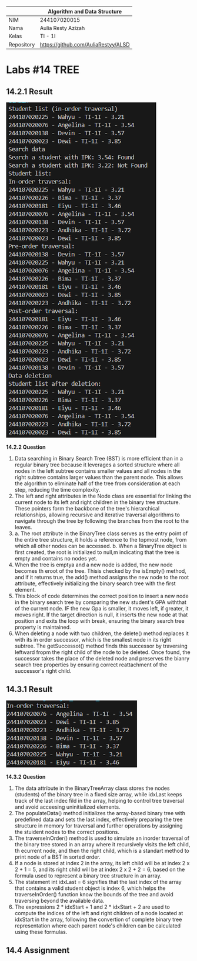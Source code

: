 |  | Algorithm and Data Structure |
|--|--|
| NIM |  244107020015|
| Nama |  Aulia Resty Azizah |
| Kelas | TI - 1I |
| Repository | https://github.com/AuliaRestyy/ALSD |

# Labs #14 TREE

## 14.2.1 Result

![experiment1](img/experiment.png)

**14.2.2 Question** 
1. Data searching in Binary Search Tree (BST) is more efficient than in a regular binary tree because it leverages a sorted structure where all nodes in the left subtree contains smaller values and all nodes in the right subtree contains larger values than the parent node. This allows the algorithm to eliminate half of the tree from consideration at each step, reducing the time complexity.
2. The left and right attributes in the Node class are essential for linking the current node to its left and right children in the binary tree structure. These pointers form the backbone of the tree's hierarchical relationships, allowing recursive and iterative traversal algorithms to navigate through the tree by following the branches from the root to the leaves.
3. a. The root attribute in the BinaryTree class serves as the entry point of the entire tree structure, it holds a reference to the topmost node, from which all other nodes can be accessed.
b. When a BinaryTree object is first created, the root is initialized to null,m indicating that the tree is empty and contains no nodes yet.
4. When the tree is emptya and a new node is added, the new node becomes th eroot of the tree. Thisis checked by the isEmpty() method, and if it returns true, the add() method assigns the new node to the root attribute, effectively initializing the binary search tree with the first element.
5. This block of code determines the correct position to insert a new node in the binary search tree by comparing the new student's GPA withthat of the current node. IF the new Gpa is smaller, it moves left, if greater, it moves right. If the target direction is null, it inserts the new node at that position and exits the loop with break, ensuring the binary search tree property is maintained.
6. When deleting a node with two children, the delete() method replaces it with its in order successor, which is the smallest node in its right subtree. The getSuccessot() method finds this successor by traversing leftward fropm the right child of the node to be deleted. Once found, the successor takes the place of the deleted node and preserves the bianry search tree properties by ensuring correct reattachment of the successor's right child.

## 14.3.1 Result

![experiment1](img/experiment2.png)

**14.3.2 Question** 
1. The data attribute in the BinaryTreeArray class stores the nodes (students) of the binary tree in a fixed size array, while idxLast keeps track of the last indec fild in the array, helping to control tree traversal and avoid acceesing uninitialized elements.
2. The populateData() method initializes the array-based binary tree with predefined data and sets the last index, effectively preparing the tree structure in memory for traversal and further operations by assigning the stuident nodes to the correct positions.
3. The traverseInOrder() method is used to simulate an inorder traversal of the binary tree stored in an array where it recursively visits the left child, th ecurrent node, and then the right child, which is a standart method to print node of a BST in sorted order.
4. If a node is stored at index 2 in the array, its left child will be at index 2 x 2 + 1 = 5, and its right child will be at index 2 x 2 + 2 = 6, based on the formula used to represent a binary tree structure in an array.
5. The statement int idxLast = 6 signifies that the last index of the array that contains a valid student object is index 6, which helps the traverseInOrder() function know the bounds of the tree and avoid traversing beyond the available data.
6. The expressions 2 * idxStart + 1 and 2 * idxStart + 2 are used to compute the indices of the left and right children of a node located at idxStart in the array, following the convertion of complete binary tree representation where each parent node's children can be calculated using these formulas.

## 14.4 Assignment

